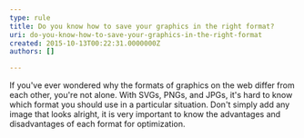 ```yaml
---
type: rule
title: Do you know how to save your graphics in the right format?
uri: do-you-know-how-to-save-your-graphics-in-the-right-format
created: 2015-10-13T00:22:31.0000000Z
authors: []

---
```


If you've ever wondered why the formats of graphics on the web differ from each other, you're not alone.                  With SVGs, PNGs, and JPGs, it's hard to know which format you should use in a particular situation.                  Don't simply add any image that looks alright, it is very important to know the advantages and disadvantages of each format for optimization.
